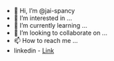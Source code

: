 - 👋 Hi, I’m @jai-spancy
- 👀 I’m interested in ...
- 🌱 I’m currently learning ...
- 💞️ I’m looking to collaborate on ...
- 📫 How to reach me ...
- linkedin - [Link](https://in.linkedin.com/in/vikaskbm) 
<!---
jai-spancy/jai-spancy is a ✨ special ✨ repository because its `README.md` (this file) appears on your GitHub profile.
You can click the Preview link to take a look at your changes.
--->
